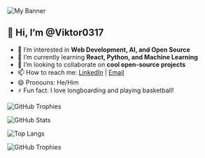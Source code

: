 
![My Banner](https://ih0.redbubble.net/cover.2424876.2400x600.jpg)


## 👋 Hi, I’m @Viktor0317  
- 👀 I’m interested in **Web Development, AI, and Open Source**  
- 🌱 I’m currently learning **React, Python, and Machine Learning**  
- 💞️ I’m looking to collaborate on **cool open-source projects**
- 📫 How to reach me: [LinkedIn](https://www.linkedin.com/in/nikola-brajkovic-67730835/) | [Email](nikola.brajkovic88@gmail.com)  
- 😄 Pronouns: He/Him  
- ⚡ Fun fact: I love longboarding and playing basketball!

![GitHub Trophies](https://github-profile-trophy.vercel.app/?username=Viktor0317&theme=radical)

![GitHub Stats](https://github-readme-stats.vercel.app/api?username=Viktor0317&show_icons=true&theme=radical)


![Top Langs](https://github-readme-stats.vercel.app/api/top-langs/?username=Viktor0317&layout=compact&theme=radical)

![GitHub Trophies](https://github-profile-trophy.vercel.app/?username=Viktor0317&theme=radical)







<!---
Viktor0317/Viktor0317 is a ✨ special ✨ repository because its `README.md` (this file) appears on your GitHub profile.
You can click the Preview link to take a look at your changes.
--->
